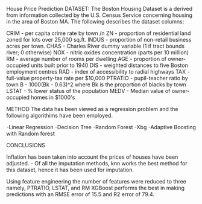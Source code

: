 House Price Prediction 
DATASET: The Boston Housing Dataset is a derived from information collected by the U.S. Census Service concerning housing in the area of Boston MA. 
The following describes the dataset columns:

CRIM - per capita crime rate by town /n
ZN - proportion of residential land zoned for lots over 25,000 sq.ft.
INDUS - proportion of non-retail business acres per town.
CHAS - Charles River dummy variable (1 if tract bounds river; 0 otherwise)
NOX - nitric oxides concentration (parts per 10 million)
RM - average number of rooms per dwelling
AGE - proportion of owner-occupied units built prior to 1940
DIS - weighted distances to five Boston employment centres
RAD - index of accessibility to radial highways
TAX - full-value property-tax rate per $10,000
PTRATIO - pupil-teacher ratio by town
B - 1000(Bk - 0.63)^2 where Bk is the proportion of blacks by town
LSTAT - % lower status of the population
MEDV - Median value of owner-occupied homes in $1000's

METHOD The data has been viewed as a regression problem and the following algorithims have been employed.

-Linear Regression
-Decision Tree
-Random Forest
-Xbg
-Adaptive Boosting with Random forest

CONCLUSIONS

Inflation has been taken into account the prices of houses have been adjusted. - Of all the imputation methods, knn works the best method for this dataset, hence it has been used for imputation.

Using feature engineering the number of features were reduced to three namely, PTRATIO, LSTAT, and RM
XGBoost performs the best in making predictions with an RMSE error of 15.5 and R2 error of 79.4.
